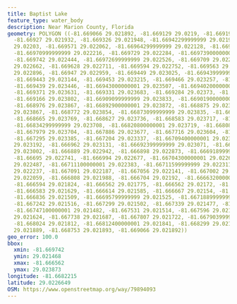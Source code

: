 ```yaml
---
title: Baptist Lake
feature_type: water_body
description: Near Marion County, Florida
geometry: POLYGON ((-81.669066 29.021892, -81.669129 29.0219, -81.669191 29.021913,
  -81.66927 29.021932, -81.669326 29.021948, -81.66942299999999 29.021986, -81.66951400000001
  29.02203, -81.669571 29.022062, -81.66964299999999 29.022128, -81.669675 29.022161,
  -81.66970999999999 29.022216, -81.669729 29.022284, -81.66973900000001 29.022358,
  -81.669742 29.022444, -81.66972699999999 29.022526, -81.669709 29.022582, -81.669662
  29.022662, -81.669628 29.022711, -81.669594 29.022752, -81.669563 29.022797, -81.66950799999999
  29.022896, -81.66947 29.022959, -81.669449 29.023025, -81.66943999999999 29.023092,
  -81.669443 29.023144, -81.669453 29.023215, -81.669466 29.023257, -81.669466 29.023295,
  -81.669439 29.023446, -81.66943000000001 29.023507, -81.66940200000001 29.023573,
  -81.669371 29.023631, -81.669331 29.023683, -81.669284 29.02373, -81.669222 29.023775,
  -81.669166 29.023802, -81.66909099999999 29.023833, -81.66901900000001 29.023855,
  -81.668976 29.023867, -81.66892900000001 29.023872, -81.668875 29.023873, -81.66882200000001
  29.023867, -81.668772 29.023854, -81.66873099999999 29.023835, -81.6687 29.023808,
  -81.668665 29.023769, -81.668627 29.023736, -81.668583 29.023717, -81.668514 29.023709,
  -81.66834299999999 29.023708, -81.66820800000001 29.023719, -81.66808899999999 29.023717,
  -81.667979 29.023704, -81.667886 29.023677, -81.667716 29.023604, -81.667421 29.023448,
  -81.667295 29.023385, -81.667204 29.023337, -81.66709400000001 29.023249, -81.667012
  29.023192, -81.666962 29.023131, -81.66692399999999 29.023071, -81.66690199999999
  29.023002, -81.666889 29.022942, -81.666898 29.022873, -81.66691899999999 29.022802,
  -81.66695 29.022741, -81.666994 29.022677, -81.66704300000001 29.022614, -81.667102
  29.022487, -81.66711100000001 29.022383, -81.66711599999999 29.022311, -81.66710999999999
  29.022237, -81.667091 29.022187, -81.667056 29.022141, -81.667002 29.022094, -81.66694200000001
  29.022059, -81.666808 29.021988, -81.666704 29.02192, -81.66663200000001 29.021865,
  -81.666594 29.021824, -81.666562 29.021775, -81.666562 29.02172, -81.666562 29.021679,
  -81.666583 29.021629, -81.666614 29.021585, -81.666667 29.02154, -81.666748 29.021513,
  -81.666836 29.021509, -81.66695799999999 29.021525, -81.66718899999999 29.021521,
  -81.667242 29.021516, -81.667299 29.021502, -81.667339 29.021477, -81.667402 29.021468,
  -81.66747100000001 29.021482, -81.667531 29.021514, -81.667596 29.021555, -81.667666
  29.021624, -81.667738 29.021687, -81.667807 29.021722, -81.66790399999999 29.021766,
  -81.668024 29.021812, -81.66812400000001 29.021841, -81.668299 29.021871, -81.668475
  29.021889, -81.668753 29.021893, -81.669066 29.021892))
geo_error: 100.0
bbox:
  xmin: -81.669742
  ymin: 29.021468
  xmax: -81.666562
  ymax: 29.023873
longitude: -81.6682215
latitude: 29.0226649
OSM: https://www.openstreetmap.org/way/79894093
---
```

